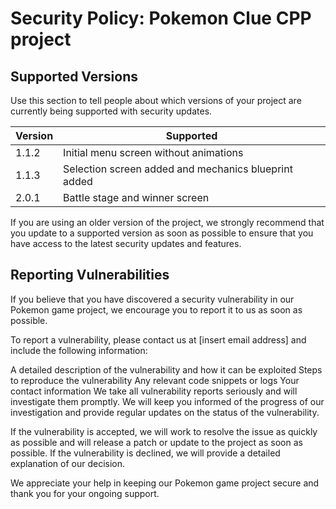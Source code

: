 # Security Policy: Pokemon Clue CPP project

## Supported Versions

Use this section to tell people about which versions of your project are
currently being supported with security updates.

| Version | Supported          |
| ------- | ------------------ |
| 1.1.2   | Initial menu screen without animations |
| 1.1.3   | Selection screen added and mechanics blueprint added |
| 2.0.1   | Battle stage and winner screen |

If you are using an older version of the project, we strongly recommend that you update to a supported version as soon as possible to ensure that you have access to the latest security updates and features.

## Reporting Vulnerabilities
If you believe that you have discovered a security vulnerability in our Pokemon game project, we encourage you to report it to us as soon as possible.

To report a vulnerability, please contact us at [insert email address] and include the following information:

A detailed description of the vulnerability and how it can be exploited
Steps to reproduce the vulnerability
Any relevant code snippets or logs
Your contact information
We take all vulnerability reports seriously and will investigate them promptly. We will keep you informed of the progress of our investigation and provide regular updates on the status of the vulnerability.

If the vulnerability is accepted, we will work to resolve the issue as quickly as possible and will release a patch or update to the project as soon as possible. If the vulnerability is declined, we will provide a detailed explanation of our decision.

We appreciate your help in keeping our Pokemon game project secure and thank you for your ongoing support.
